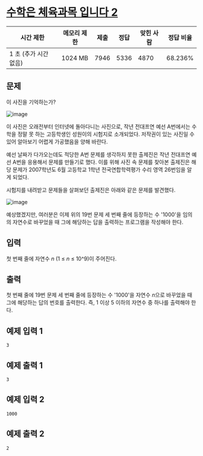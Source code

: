 # [수학은 체육과목 입니다 2](https://www.acmicpc.net/problem/17362)

| 시간 제한 | 메모리 제한 | 제출 | 정답 | 맞힌 사람 | 정답 비율 |
| --- | --- | --- | --- | --- | --- |
| 1 초 (추가 시간 없음) | 1024 MB | 7946 | 5336 | 4870 | 68.236% |

## 문제

이 사진을 기억하는가?

![image](https://upload.acmicpc.net/11eba1b1-183f-4519-b3ed-526e71dadfbe/-/preview/)

이 사진은 오래전부터 인터넷에 돌아다니는 사진으로, 작년 전대프연 예선 A번에서는 수학을 정말 못 하는 고등학생인 성원이의 시험지로 소개되었다. 저작권이 있는 사진일 수 있어 알아보기 어렵게 가공했음을 양해 바란다.

예선 날짜가 다가오는데도 적당한 A번 문제를 생각하지 못한 출제진은 작년 전대프연 예선 A번을 응용해서 문제를 만들기로 했다. 이를 위해 사진 속 문제를 찾아본 출제진은 해당 문제가 2007학년도 6월 고등학교 1학년 전국연합학력평가 수리 영역 26번임을 알게 되었다.

시험지를 내려받고 문제들을 살펴보던 출제진은 아래와 같은 문제를 발견했다.

![image](https://upload.acmicpc.net/0e0c60fe-2bec-4f1e-85f2-57b5ba88fdb1/-/preview/)

예상했겠지만, 여러분은 이제 위의 19번 문제 세 번째 줄에 등장하는 수 '1000'을 임의의 자연수로 바꾸었을 때 그에 해당하는 답을 출력하는 프로그램을 작성해야 한다.

## 입력

첫 번째 줄에 자연수 *n* (1 ≤ *n* ≤ 10^9)이 주어진다.

## 출력

첫 번째 줄에 19번 문제 세 번째 줄에 등장하는 수 '1000'을 자연수 *n*으로 바꾸었을 때 그에 해당하는 답의 번호를 출력한다. 즉, 1 이상 5 이하의 자연수 중 하나를 출력해야 한다.

## 예제 입력 1

```
3

```

## 예제 출력 1

```
3

```

## 예제 입력 2

```
1000

```

## 예제 출력 2

```
2
```
